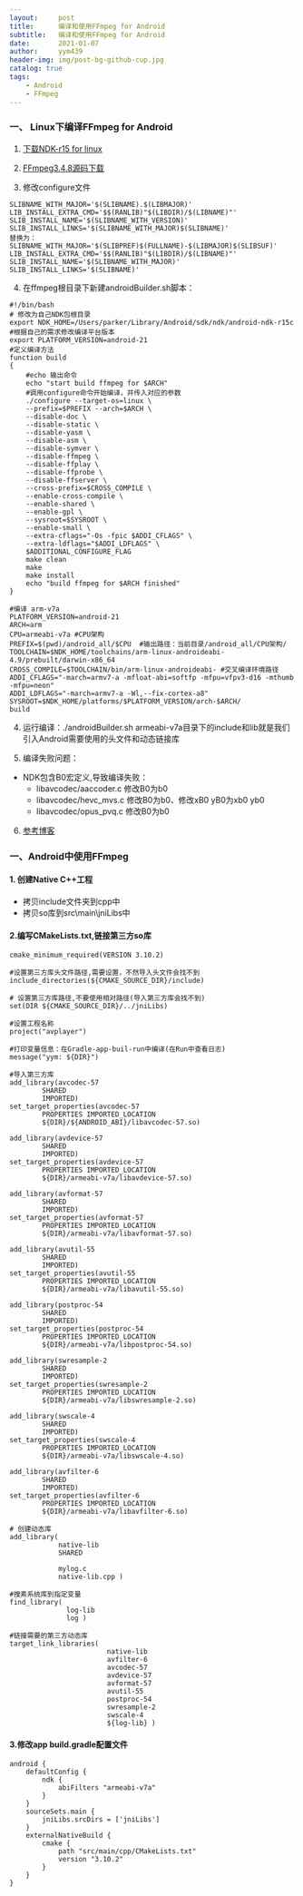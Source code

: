```yaml
---
layout:     post
title:      编译和使用FFmpeg for Android
subtitle:   编译和使用FFmpeg for Android 
date:       2021-01-07
author:     yym439
header-img: img/post-bg-github-cup.jpg
catalog: true
tags:
    - Android
    - FFmpeg
---
```


### 一、 Linux下编译FFmpeg for Android

1. [下载NDK-r15 for linux](https://blog.csdn.net/gyh198/article/details/75036686)

2. [FFmpeg3.4.8源码下载](http://ffmpeg.org/download.html)

3. 修改configure文件

```
SLIBNAME_WITH_MAJOR='$(SLIBNAME).$(LIBMAJOR)'
LIB_INSTALL_EXTRA_CMD='$$(RANLIB)"$(LIBDIR)/$(LIBNAME)"'
SLIB_INSTALL_NAME='$(SLIBNAME_WITH_VERSION)'
SLIB_INSTALL_LINKS='$(SLIBNAME_WITH_MAJOR)$(SLIBNAME)'
替换为：
SLIBNAME_WITH_MAJOR='$(SLIBPREF)$(FULLNAME)-$(LIBMAJOR)$(SLIBSUF)'
LIB_INSTALL_EXTRA_CMD='$$(RANLIB)"$(LIBDIR)/$(LIBNAME)"'
SLIB_INSTALL_NAME='$(SLIBNAME_WITH_MAJOR)'
SLIB_INSTALL_LINKS='$(SLIBNAME)'
```

4. 在ffmpeg根目录下新建androidBuilder.sh脚本：

```
#!/bin/bash
# 修改为自己NDK包根目录
export NDK_HOME=/Users/parker/Library/Android/sdk/ndk/android-ndk-r15c
#根据自己的需求修改编译平台版本
export PLATFORM_VERSION=android-21
#定义编译方法
function build
{
    #echo 输出命令
    echo "start build ffmpeg for $ARCH"
    #调用configure命令开始编译，并传入对应的参数
    ./configure --target-os=linux \
    --prefix=$PREFIX --arch=$ARCH \
    --disable-doc \
    --disable-static \
    --disable-yasm \
    --disable-asm \
    --disable-symver \
    --disable-ffmpeg \
    --disable-ffplay \
    --disable-ffprobe \
    --disable-ffserver \
    --cross-prefix=$CROSS_COMPILE \
    --enable-cross-compile \
    --enable-shared \
    --enable-gpl \
    --sysroot=$SYSROOT \
    --enable-small \
    --extra-cflags="-Os -fpic $ADDI_CFLAGS" \
    --extra-ldflags="$ADDI_LDFLAGS" \
    $ADDITIONAL_CONFIGURE_FLAG
    make clean
    make
    make install
    echo "build ffmpeg for $ARCH finished"
}

#编译 arm-v7a
PLATFORM_VERSION=android-21
ARCH=arm
CPU=armeabi-v7a #CPU架构
PREFIX=$(pwd)/android_all/$CPU  #输出路径：当前目录/android_all/CPU架构/
TOOLCHAIN=$NDK_HOME/toolchains/arm-linux-androideabi-4.9/prebuilt/darwin-x86_64
CROSS_COMPILE=$TOOLCHAIN/bin/arm-linux-androideabi- #交叉编译环境路径
ADDI_CFLAGS="-march=armv7-a -mfloat-abi=softfp -mfpu=vfpv3-d16 -mthumb -mfpu=neon"
ADDI_LDFLAGS="-march=armv7-a -Wl,--fix-cortex-a8"
SYSROOT=$NDK_HOME/platforms/$PLATFORM_VERSION/arch-$ARCH/
build
```

4. 运行编译：./androidBuilder.sh
    armeabi-v7a目录下的include和lib就是我们引入Android需要使用的头文件和动态链接库

5. 编译失败问题：

- NDK包含B0宏定义,导致编译失败：
    - libavcodec/aaccoder.c 修改B0为b0
    - libavcodec/hevc_mvs.c 修改B0为b0、修改xB0 yB0为xb0 yb0
    - libavcodec/opus_pvq.c 修改B0为b0

6. [参考博客](https://www.jianshu.com/p/df9401e6fba5?utm_campaign=haruki&utm_content=note&utm_medium=seo_notes&utm_source=recommendation)


### 一、Android中使用FFmpeg

#### 1. 创建Native C++工程

- 拷贝include文件夹到cpp中
- 拷贝so库到src\main\jniLibs中

#### 2.编写CMakeLists.txt,链接第三方so库
```
cmake_minimum_required(VERSION 3.10.2)

#设置第三方库头文件路径,需要设置，不然导入头文件会找不到
include_directories(${CMAKE_SOURCE_DIR}/include)

# 设置第三方库路径,不要使用相对路径(导入第三方库会找不到)
set(DIR ${CMAKE_SOURCE_DIR}/../jniLibs)

#设置工程名称
project("avplayer")

#打印变量信息：在Gradle-app-buil-run中编译(在Run中查看日志)
message("yym: ${DIR}")

#导入第三方库
add_library(avcodec-57
        SHARED
        IMPORTED)
set_target_properties(avcodec-57
        PROPERTIES IMPORTED_LOCATION
        ${DIR}/${ANDROID_ABI}/libavcodec-57.so)

add_library(avdevice-57
        SHARED
        IMPORTED)
set_target_properties(avdevice-57
        PROPERTIES IMPORTED_LOCATION
        ${DIR}/armeabi-v7a/libavdevice-57.so)

add_library(avformat-57
        SHARED
        IMPORTED)
set_target_properties(avformat-57
        PROPERTIES IMPORTED_LOCATION
        ${DIR}/armeabi-v7a/libavformat-57.so)

add_library(avutil-55
        SHARED
        IMPORTED)
set_target_properties(avutil-55
        PROPERTIES IMPORTED_LOCATION
        ${DIR}/armeabi-v7a/libavutil-55.so)

add_library(postproc-54
        SHARED
        IMPORTED)
set_target_properties(postproc-54
        PROPERTIES IMPORTED_LOCATION
        ${DIR}/armeabi-v7a/libpostproc-54.so)

add_library(swresample-2
        SHARED
        IMPORTED)
set_target_properties(swresample-2
        PROPERTIES IMPORTED_LOCATION
        ${DIR}/armeabi-v7a/libswresample-2.so)

add_library(swscale-4
        SHARED
        IMPORTED)
set_target_properties(swscale-4
        PROPERTIES IMPORTED_LOCATION
        ${DIR}/armeabi-v7a/libswscale-4.so)

add_library(avfilter-6
        SHARED
        IMPORTED)
set_target_properties(avfilter-6
        PROPERTIES IMPORTED_LOCATION
        ${DIR}/armeabi-v7a/libavfilter-6.so)

# 创建动态库
add_library(
            native-lib
            SHARED

            mylog.c
            native-lib.cpp )

#搜素系统库到指定变量
find_library( 
              log-lib
              log )

#链接需要的第三方动态库
target_link_libraries(
                        native-lib
                        avfilter-6
                        avcodec-57
                        avdevice-57
                        avformat-57
                        avutil-55
                        postproc-54
                        swresample-2
                        swscale-4
                        ${log-lib} )
```


#### 3.修改app build.gradle配置文件

```
android {
    defaultConfig {
        ndk {
            abiFilters "armeabi-v7a"
        }
    }
    sourceSets.main {
        jniLibs.srcDirs = ['jniLibs']
    }
    externalNativeBuild {
        cmake {
            path "src/main/cpp/CMakeLists.txt"
            version "3.10.2"
        }
    }
}
```